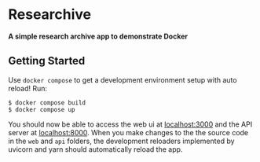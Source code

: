 # Researchive

**A simple research archive app to demonstrate Docker**

## Getting Started

Use `docker compose` to get a development environment setup with auto reload! Run:

```
$ docker compose build
$ docker compose up
```

You should now be able to access the web ui at [localhost:3000](http://localhost:3000) and the API server at [localhost:8000](http://localhost:8000/docs). When you make changes to the the source code in the `web` and `api` folders, the development reloaders implemented by uvicorn and yarn should automatically reload the app.
